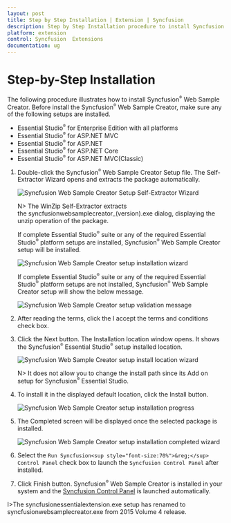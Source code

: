 ```yaml
---
layout: post
title: Step by Step Installation | Extension | Syncfusion   
description: Step by Step Installation procedure to install Syncfusion  Web Sample Creator
platform: extension
control: Syncfusion  Extensions
documentation: ug
---
```


# Step-by-Step Installation  

The following procedure illustrates how to install Syncfusion<sup style="font-size:70%">&reg;</sup>  Web Sample Creator. Before install the Syncfusion<sup style="font-size:70%">&reg;</sup>  Web Sample Creator, make sure any of the following setups are installed. 

   * Essential Studio<sup style="font-size:70%">&reg;</sup>  for Enterprise Edition with all platforms
   * Essential Studio<sup style="font-size:70%">&reg;</sup>  for ASP.NET MVC
   * Essential Studio<sup style="font-size:70%">&reg;</sup>  for ASP.NET
   * Essential Studio<sup style="font-size:70%">&reg;</sup>  for ASP.NET Core
   * Essential Studio<sup style="font-size:70%">&reg;</sup>  for ASP.NET MVC(Classic)

1. Double-click the Syncfusion<sup style="font-size:70%">&reg;</sup>  Web Sample Creator Setup file. The Self-Extractor Wizard opens and extracts the package automatically.

   ![Syncfusion Web Sample Creator Setup Self-Extractor Wizard](Step-by-Step-Installation_images/Step-by-Step-Installation-img1.jpeg)

   N> The WinZip Self-Extractor extracts the syncfusionwebsamplecreator_(version).exe dialog, displaying the unzip operation of the package.

   If complete Essential Studio<sup style="font-size:70%">&reg;</sup>  suite or any of the required Essential Studio<sup style="font-size:70%">&reg;</sup>  platform setups are installed, Syncfusion<sup style="font-size:70%">&reg;</sup>  Web Sample Creator setup will be installed.
   
   ![Syncfusion Web Sample Creator setup installation wizard](Step-by-Step-Installation_images/Step-by-Step-Installation-img2.jpeg)

   If complete Essential Studio<sup style="font-size:70%">&reg;</sup>  suite or any of the required Essential Studio<sup style="font-size:70%">&reg;</sup>  platform setups are not installed, Syncfusion<sup style="font-size:70%">&reg;</sup>  Web Sample Creator setup will show the below message.
   
   ![Syncfusion Web Sample Creator setup validation message](Step-by-Step-Installation_images/Step-by-Step-Installation-img7.jpeg)

2. After reading the terms, click the I accept the terms and conditions check box. 

3. Click the Next button. The Installation location window opens. It shows the Syncfusion<sup style="font-size:70%">&reg;</sup>  Essential Studio<sup style="font-size:70%">&reg;</sup>  setup installed location.

   ![Syncfusion Web Sample Creator setup install location wizard](Step-by-Step-Installation_images/Step-by-Step-Installation-img4.jpeg)

   N> It does not allow you to change the install path since its Add on setup for Syncfusion<sup style="font-size:70%">&reg;</sup>  Essential Studio.

4. To install it in the displayed default location, click the Install button.

   ![Syncfusion Web Sample Creator setup installation progress](Step-by-Step-Installation_images/Step-by-Step-Installation-img5.jpeg)

5. The Completed screen will be displayed once the selected package is installed.

   ![Syncfusion Web Sample Creator setup installation completed wizard](Step-by-Step-Installation_images/Step-by-Step-Installation-img6.jpeg)

5. Select the `Run Syncfusion<sup style="font-size:70%">&reg;</sup>  Control Panel` check box to launch the `Syncfusion Control Panel` after installed.

6. Click Finish button. Syncfusion<sup style="font-size:70%">&reg;</sup>  Web Sample Creator is installed in your system and the [Syncfusion Control Panel](https://help.syncfusion.com/extension/aspnet-mvc-extension/sample-creator) is launched automatically.

I>The syncfusionessentialextension.exe setup has renamed to syncfusionwebsamplecreator.exe from 2015 Volume 4 release.
